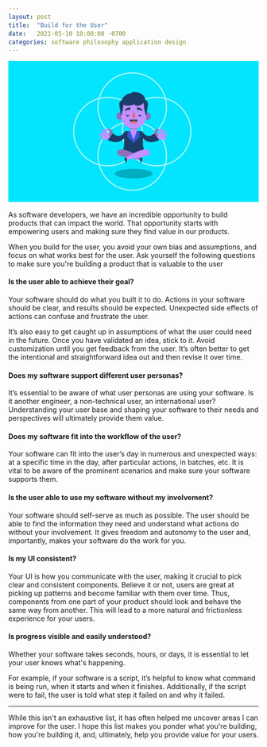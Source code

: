 ```yaml
---
layout: post
title:  "Build for the User"
date:   2021-05-10 10:00:00 -0700
categories: software philosophy application design
---
```

![build-for-the-user](/public/images/build-for-the-user.jpeg)

As software developers, we have an incredible opportunity to build products that can impact the world. That opportunity starts with empowering users and making sure they find value in our products. 

When you build for the user, you avoid your own bias and assumptions, and focus on what works best for the user. Ask yourself the following questions to make sure you're building a product that is valuable to the user

#### Is the user able to achieve their goal?

Your software should do what you built it to do. Actions in your software should be clear, and results should be expected. Unexpected side effects of actions can confuse and frustrate the user.

It’s also easy to get caught up in assumptions of what the user could need in the future. Once you have validated an idea, stick to it. Avoid customization until you get feedback from the user. It’s often better to get the intentional and straightforward idea out and then revise it over time.

#### Does my software support different user personas?

It’s essential to be aware of what user personas are using your software. Is it another engineer, a non-technical user, an international user? Understanding your user base and shaping your software to their needs and perspectives will ultimately provide them value.


#### Does my software fit into the workflow of the user?

Your software can fit into the user’s day in numerous and unexpected ways: at a specific time in the day, after particular actions, in batches, etc. It is vital to be aware of the prominent scenarios and make sure your software supports them.

#### Is the user able to use my software without my involvement?

Your software should self-serve as much as possible. The user should be able to find the information they need and understand what actions do without your involvement. It gives freedom and autonomy to the user and, importantly, makes your software do the work for you.

#### Is my UI consistent?

Your UI is how you communicate with the user, making it crucial to pick clear and consistent components. Believe it or not, users are great at picking up patterns and become familiar with them over time. Thus, components from one part of your product should look and behave the same way from another. This will lead to a more natural and frictionless experience for your users.

#### Is progress visible and easily understood?

Whether your software takes seconds, hours, or days, it is essential to let your user knows what's happening.

For example, if your software is a script, it’s helpful to know what command is being run, when it starts and when it finishes. Additionally, if the script were to fail, the user is told what step it failed on and why it failed.

---

While this isn't an exhaustive list, it has often helped me uncover areas I can improve for the user. I hope this list makes you ponder what you're building, how you're building it, and, ultimately, help you provide value for your users.